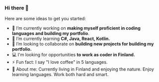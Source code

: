 ### Hi there 👋

Here are some ideas to get you started:

- 🔭 I’m currently working on **making myself proficient in coding languages and building my portfolio**.
- 🌱 I’m currently learning **C#, Java, React, Kotlin.**
- 👯 I’m looking to collaborate on **building new projects for building my portfolio.**
- 💻 I'm looking for opportunities **to work as coder in Finland.**
- ⚡ Fun fact: I say "I love coffee" in 5 languages.
- 🧏 About me: Currently living in Finland and enjoying the nature. Enjoy learning languages. Work both hard and smart.


<!-- - 🤔 I’m looking for help with ...
- 💬 Ask me about ...
- 📫 How to reach me: ...
- 😄 Pronouns: MrJay, he, him,  -->

